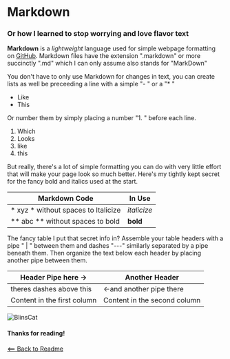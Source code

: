 # Markdown

### Or how I learned to stop worrying and love flavor text

**Markdown** is a *lightweight* language used for simple webpage formatting on [GitHub](http://github.com). Markdown files have the extension ".markdown" or more succinctly ".md" which I can only assume also stands for "MarkDown"

You don't have to only use Markdown for changes in text, you can create lists as well be preceeding a line with a simple "- " or a "* "

- Like
- This

Or number them by simply placing a number "1. " before each line.
1. Which
1. Looks
1. like
1. this
   
But really, there's a lot of simple formatting you can do with very little effort that will make your page look so much better. Here's my tightly kept secret for the fancy bold and italics used at the start.
 
| Markdown Code | In Use |
| ----------- | ----------- |
| * xyz * without spaces to Italicize | *italicize* | 
| ** abc ** without spaces to bold | **bold** |

The fancy table I put that secret info in? Assemble your table headers with a pipe " | " between them and dashes "---" similarly separated by a pipe beneath them. Then organize the text below each header by placing another pipe between them.

Header Pipe here -> | Another Header
------ | ------
theres dashes above this | <-and another pipe there
Content in the first column | Content in the second column


![BlinsCat](https://pbs.twimg.com/media/D0_q0r-WwAYrXuG.png)
#### Thanks for reading!


[<== Back to Readme](README.md)
